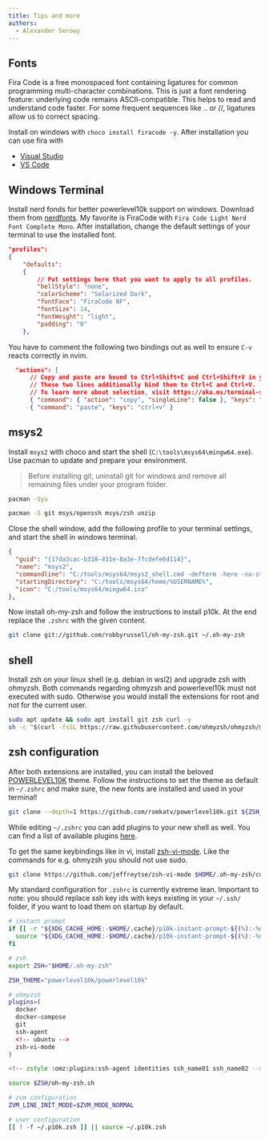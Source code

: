 ```yaml
---
title: Tips and more
authors:
  - Alexander Serowy
---
```


## Fonts

Fira Code is a free monospaced font containing ligatures for common programming multi-character combinations. This is just a font rendering feature: underlying code remains ASCII-compatible. This helps to read and understand code faster. For some frequent sequences like .. or //, ligatures allow us to correct spacing.

Install on windows with `choco install firacode -y`. After installation you can use fira with

- [Visual Studio](https://github.com/tonsky/FiraCode/wiki/Visual-Studio-Instructions)
- [VS Code](https://github.com/tonsky/FiraCode/wiki/VS-Code-Instructions)

## Windows Terminal

Install nerd fonds for better powerlevel10k support on windows. Download them from [nerdfonts](https://www.nerdfonts.com/font-downloads). My favorite is FiraCode with `Fira Code Light Nerd Font Complete Mono`. After installation, change the default settings of your terminal to use the installed font.

```json
"profiles":
{
    "defaults":
    {
        // Put settings here that you want to apply to all profiles.
        "bellStyle": "none",
        "colorScheme": "Solarized Dark",
        "fontFace": "FiraCode NF",
        "fontSize": 14,
        "fontWeight": "light",
        "padding": "0"
    },
```

You have to comment the following two bindings out as well to ensure `C-v` reacts correctly in nvim.

```json
  "actions": [
      // Copy and paste are bound to Ctrl+Shift+C and Ctrl+Shift+V in your defaults.json.
      // These two lines additionally bind them to Ctrl+C and Ctrl+V.
      // To learn more about selection, visit https://aka.ms/terminal-selection
      { "command": { "action": "copy", "singleLine": false }, "keys": "ctrl+c" },
      { "command": "paste", "keys": "ctrl+v" }
```

## msys2

Install `msys2` with choco and start the shell (`C:\tools\msys64\mingw64.exe`). Use pacman to update and prepare your environment.

> Before installing git, uninstall git for windows and remove all remaining files under your program folder.

```sh
pacman -Syu

pacman -S git msys/openssh msys/zsh unzip
```

Close the shell window, add the following profile to your terminal settings, and start the shell in windows terminal.

```json
{
  "guid": "{17da3cac-b318-431e-8a3e-7fcdefe6d114}",
  "name": "msys2",
  "commandline": "C:/tools/msys64/msys2_shell.cmd -defterm -here -no-start -mingw64 -use-full-path -ic 'exec zsh'",
  "startingDirectory": "C:/tools/msys64/home/%USERNAME%",
  "icon": "C:/tools/msys64/mingw64.ico"
},
```

Now install oh-my-zsh and follow the instructions to install p10k. At the end replace the `.zshrc` with the given content.

```sh
git clone git://github.com/robbyrussell/oh-my-zsh.git ~/.oh-my-zsh
```

## shell

Install zsh on your linux shell (e.g. debian in wsl2) and upgrade zsh with ohmyzsh. Both commands regarding ohmyzsh and powerlevel10k must not executed with sudo. Otherwise you would install the extensions for root and not for the current user.

```sh
sudo apt update && sudo apt install git zsh curl -y
sh -c "$(curl -fsSL https://raw.githubusercontent.com/ohmyzsh/ohmyzsh/master/tools/install.sh)"
```

## zsh configuration

After both extensions are installed, you can install the beloved [POWERLEVEL10K](https://github.com/romkatv/powerlevel10k) theme. Follow the instructions to set the theme as default in `~/.zshrc` and make sure, the new fonts are installed and used in your terminal!

```sh
git clone --depth=1 https://github.com/romkatv/powerlevel10k.git ${ZSH_CUSTOM:-$HOME/.oh-my-zsh/custom}/themes/powerlevel10k
```

While editing `~/.zshrc` you can add plugins to your new shell as well. You can find a list of available plugins [here](https://github.com/ohmyzsh/ohmyzsh/tree/master/plugins).

To get the same keybindings like in vi, install [zsh-vi-mode](https://github.com/jeffreytse/zsh-vi-mode). Like the commands for e.g. ohmyzsh you should not use sudo.

```sh
git clone https://github.com/jeffreytse/zsh-vi-mode $HOME/.oh-my-zsh/custom/plugins/zsh-vi-mode
```

My standard configuration for `.zshrc` is currently extreme lean. Important to note: you should replace ssh key ids with keys existing in your `~/.ssh/` folder, if you want to load them on startup by default.

```zsh
# instant prompt
if [[ -r "${XDG_CACHE_HOME:-$HOME/.cache}/p10k-instant-prompt-${(%):-%n}.zsh" ]]; then
  source "${XDG_CACHE_HOME:-$HOME/.cache}/p10k-instant-prompt-${(%):-%n}.zsh"
fi

# zsh
export ZSH="$HOME/.oh-my-zsh"

ZSH_THEME="powerlevel10k/powerlevel10k"

# ohmyzsh
plugins=(
  docker
  docker-compose
  git
  ssh-agent
  <!-- ubuntu -->
  zsh-vi-mode
)

<!-- zstyle :omz:plugins:ssh-agent identities ssh_name01 ssh_name02 -->

source $ZSH/oh-my-zsh.sh

# zvm configuration
ZVM_LINE_INIT_MODE=$ZVM_MODE_NORMAL

# user configuration
[[ ! -f ~/.p10k.zsh ]] || source ~/.p10k.zsh
```
